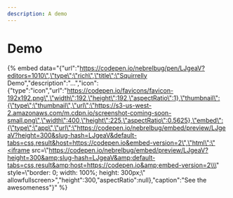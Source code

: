 ```yaml
---
description: A demo
---
```


# Demo

{% embed data="{\"url\":\"https://codepen.io/nebrelbug/pen/LJgeaV?editors=1010\",\"type\":\"rich\",\"title\":\"Squirrelly Demo\",\"description\":\"...\",\"icon\":{\"type\":\"icon\",\"url\":\"https://codepen.io/favicons/favicon-192x192.png\",\"width\":192,\"height\":192,\"aspectRatio\":1},\"thumbnail\":{\"type\":\"thumbnail\",\"url\":\"https://s3-us-west-2.amazonaws.com/m.cdpn.io/screenshot-coming-soon-small.png\",\"width\":400,\"height\":225,\"aspectRatio\":0.5625},\"embed\":{\"type\":\"app\",\"url\":\"https://codepen.io/nebrelbug/embed/preview/LJgeaV?height=300&slug-hash=LJgeaV&default-tabs=css,result&host=https://codepen.io&embed-version=2\",\"html\":\"<iframe src=\\\"https://codepen.io/nebrelbug/embed/preview/LJgeaV?height=300&amp;slug-hash=LJgeaV&amp;default-tabs=css,result&amp;host=https://codepen.io&amp;embed-version=2\\\" style=\\\"border: 0; width: 100%; height: 300px;\\\" allowfullscreen></iframe>\",\"height\":300,\"aspectRatio\":null},\"caption\":\"See the awesomeness\"}" %}

  


